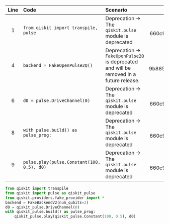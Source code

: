 | Line | Code | Scenario | Reference | Artifact | Refactoring |
| :--: | :--- | :------- | :-------: | :------- | :---------- |
| 1 | `from qiskit import transpile, pulse` | Deprecation -> The `qiskit.pulse` module is deprecated | qrn_ddbb-660c99f5b569f539978e9571c41f7b05 | qiskit.pulse | `from qiskit import transpile`\n`from qiskit import pulse as qiskit_pulse` |
| 4 | `backend = FakeOpenPulse2Q()` | Deprecation ->  `FakeOpenPulse2Q` is deprecated and will be removed in a future release.  | qrn_ddbb-9b885a5255417d238a98924798ef252f | FakeOpenPulse2Q | `backend = FakeBackendV2(num_qubits=2)` |
| 6 | `d0 = pulse.DriveChannel(0)` | Deprecation -> The `qiskit.pulse` module is deprecated | qrn_ddbb-660c99f5b569f539978e9571c41f7b05 | qiskit.pulse | `d0 = qiskit_pulse.DriveChannel(0)` |
| 8 | `with pulse.build() as pulse_prog:` | Deprecation -> The `qiskit.pulse` module is deprecated | qrn_ddbb-660c99f5b569f539978e9571c41f7b05 | qiskit.pulse | `with qiskit_pulse.build() as pulse_prog:` |
| 9 | `pulse.play(pulse.Constant(100, 0.5), d0)` | Deprecation -> The `qiskit.pulse` module is deprecated | qrn_ddbb-660c99f5b569f539978e9571c41f7b05 | qiskit.pulse | `qiskit_pulse.play(qiskit_pulse.Constant(100, 0.5), d0)` |

```python
from qiskit import transpile
from qiskit import pulse as qiskit_pulse
from qiskit.providers.fake_provider import *
backend = FakeBackendV2(num_qubits=2)
d0 = qiskit_pulse.DriveChannel(0)
with qiskit_pulse.build() as pulse_prog:
    qiskit_pulse.play(qiskit_pulse.Constant(100, 0.5), d0)
```